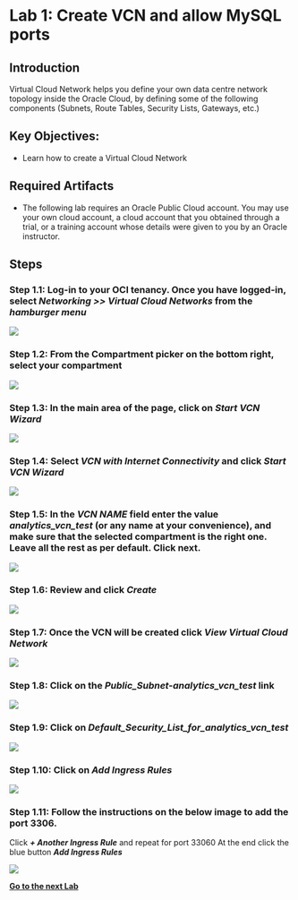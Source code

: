 # Lab 1: Create VCN and allow MySQL ports

## Introduction

Virtual Cloud Network helps you define your own data centre network topology inside the Oracle Cloud, by defining some of the following components (Subnets, Route Tables, Security Lists, Gateways, etc.)

## Key Objectives:

- Learn how to create a Virtual Cloud Network 

## Required Artifacts

- The following lab requires an Oracle Public Cloud account. You may use your own cloud account, a cloud account that you obtained through a trial, or a training account whose details were given to you by an Oracle instructor.

## Steps

### **Step 1.1:** Log-in to your OCI tenancy. Once you have logged-in, select _**Networking >> Virtual Cloud Networks**_ from the _**hamburger menu**_

![](./images/HW1_vcn.png)

### **Step 1.2:** From the Compartment picker on the bottom right, select your compartment

![](./images/HW1b_vcn.png)

### **Step 1.3:** In the main area of the page, click on _**Start VCN Wizard**_
![](./images/HW2_vcn.png)

### **Step 1.4:** Select _**VCN with Internet Connectivity**_ and click _**Start VCN Wizard**_

![](./images/HW3_vcn.png)

### **Step 1.5:** In the _**VCN NAME**_ field enter the value _**analytics_vcn_test**_ (or any name at your convenience), and make sure that the selected compartment is the right one. Leave all the rest as per default. Click next.

![](./images/HW4_vcn.png)

### **Step 1.6:** Review and click _**Create**_

![](./images/HW5_vcn.png)

### **Step 1.7:** Once the VCN will be created click _**View Virtual Cloud Network**_

![](./images/HW6_vcn.png)

### **Step 1.8:** Click on the _**Public_Subnet-analytics_vcn_test**_ link

![](./images/HW7_vcn.png)

### **Step 1.9:** Click on _**Default_Security_List_for_analytics_vcn_test**_

![](./images/HW8_vcn.png)

### **Step 1.10:** Click on _**Add Ingress Rules**_

![](./images/HW9_vcn.png)

### **Step 1.11:** Follow the instructions on the below image to add the port 3306.
Click _**+ Another Ingress Rule**_ and repeat for port 33060
At the end click the blue button _**Add Ingress Rules**_

![](./images/HW10_vcn.png)


**[Go to the next Lab](Lab2.md)**
